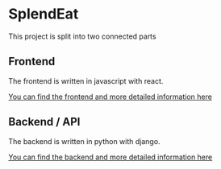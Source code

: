 # SplendEat

This project is split into two connected parts

## Frontend

The frontend is written in javascript with react.

[You can find the frontend and more detailed information here](frontend)

## Backend / API

The backend is written in python with django.

[You can find the backend and more detailed information here](backend)

